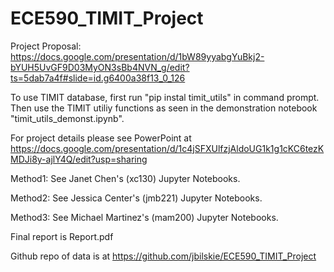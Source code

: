 # ECE590_TIMIT_Project

Project Proposal: https://docs.google.com/presentation/d/1bW89yyabgYuBkj2-bYUH5UvGF9D03MyON3sBb4NVN_g/edit?ts=5dab7a4f#slide=id.g6400a38f13_0_126

To use TIMIT database, first run "pip instal timit_utils" in command prompt. Then use the TIMIT utiliy functions as seen in the demonstration notebook "timit_utils_demonst.ipynb".

For project details please see PowerPoint at https://docs.google.com/presentation/d/1c4jSFXUlfzjAldoUG1k1g1cKC6tezKMDJi8y-ajlY4Q/edit?usp=sharing

Method1: See Janet Chen's (xc130) Jupyter Notebooks.

Method2: See Jessica Center's (jmb221) Jupyter Notebooks.

Method3: See Michael Martinez's (mam200) Jupyter Notebooks.
  
Final report is Report.pdf

Github repo of data  is at https://github.com/jbilskie/ECE590_TIMIT_Project
